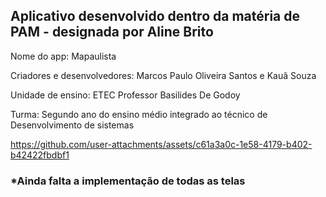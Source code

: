 <h2>Aplicativo desenvolvido dentro da matéria de PAM - designada por Aline Brito</h2>

Nome do app: Mapaulista

Criadores e desenvolvedores: Marcos Paulo Oliveira Santos e Kauã Souza

Unidade de ensino: ETEC Professor Basilides De Godoy

Turma: Segundo ano do ensino médio integrado ao técnico de Desenvolvimento de sistemas




https://github.com/user-attachments/assets/c61a3a0c-1e58-4179-b402-b42422fbdbf1

<h3>*Ainda falta a implementação de todas as telas
</h3>
